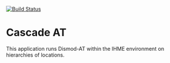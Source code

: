 [![Build Status](https://travis-ci.org/ihmeuw/cascade.svg?branch=master)](https://github.com/ihmeuw/cascade)
# Cascade AT

This application runs Dismod-AT within the IHME environment on hierarchies
of locations.

